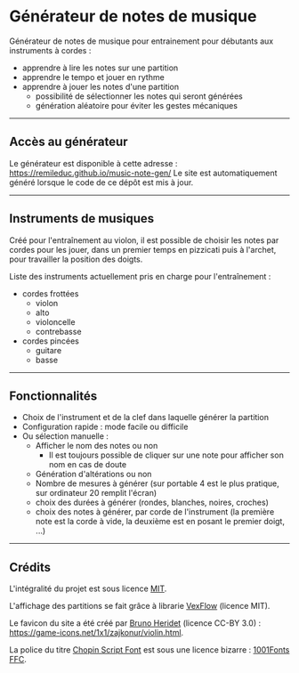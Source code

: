 <!DOCTYPE html>
<html lang="fr">
<head>
	<title>README</title>
</head>
<body>


Générateur de notes de musique
==============================

Générateur de notes de musique pour entrainement pour débutants aux instruments à cordes :
- apprendre à lire les notes sur une partition
- apprendre le tempo et jouer en rythme
- apprendre à jouer les notes d'une partition
	- possibilité de sélectionner les notes qui seront générées
	- génération aléatoire pour éviter les gestes mécaniques

-----------------------------------------------

Accès au générateur
-------------------

Le générateur est disponible à cette adresse : <https://remileduc.github.io/music-note-gen/>
Le site est automatiquement généré lorsque le code de ce dépôt est mis à jour.

-----------------------------------------------

Instruments de musiques
-----------------------

Créé pour l'entraînement au violon, il est possible de choisir les notes par cordes pour les jouer, dans un premier temps en pizzicati puis à l'archet, pour travailler
la position des doigts.

Liste des instruments actuellement pris en charge pour l'entraînement :
- cordes frottées
	- violon
	- alto
	- violoncelle
	- contrebasse
- cordes pincées
	- guitare
	- basse

-----------------------------------------------

Fonctionnalités
---------------

- Choix de l'instrument et de la clef dans laquelle générer la partition
- Configuration rapide : mode facile ou difficile
- Ou sélection manuelle :
	- Afficher le nom des notes ou non
		- Il est toujours possible de cliquer sur une note pour afficher son nom en cas de doute
	- Génération d'altérations ou non
	- Nombre de mesures à générer (sur portable 4 est le plus pratique, sur ordinateur 20 remplit l'écran)
	- choix des durées à générer (rondes, blanches, noires, croches)
	- choix des notes à générer, par corde de l'instrument (la première note est la corde à vide, la deuxième est en posant le premier doigt, ...)

-----------------------------------------------

Crédits
-------

L'intégralité du projet est sous licence [MIT](./LICENSE).

L'affichage des partitions se fait grâce à librarie [VexFlow](https://github.com/0xfe/vexflow) (licence MIT).

Le favicon du site a été créé par [Bruno Heridet](https://bruno.heridet.com/) (licence CC-BY 3.0) : <https://game-icons.net/1x1/zajkonur/violin.html>.

La police du titre [Chopin Script Font](https://www.1001fonts.com/chopin-script-font.html) est sous une licence bizarre :
[1001Fonts FFC](./public/1001fonts-chopin-script-eula.txt).

</body>
</html>
